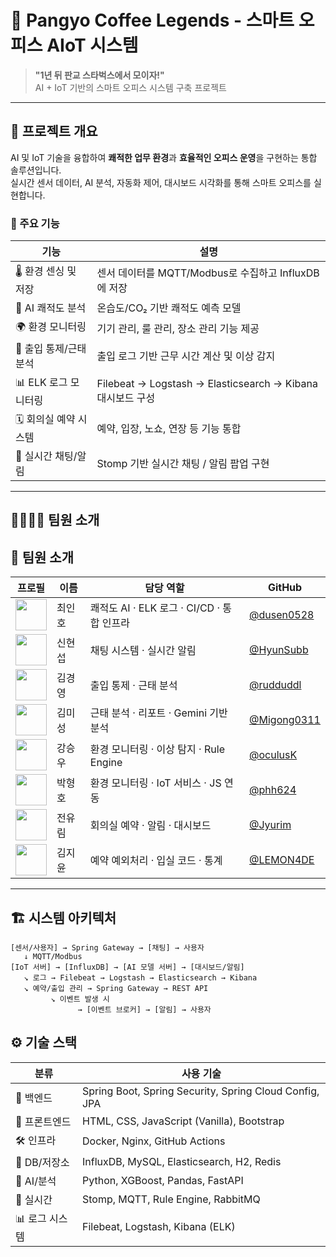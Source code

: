 # 🏢 Pangyo Coffee Legends - 스마트 오피스 AIoT 시스템

> **"1년 뒤 판교 스타벅스에서 모이자!"**  
> AI + IoT 기반의 스마트 오피스 시스템 구축 프로젝트

---

## 🧠 프로젝트 개요

AI 및 IoT 기술을 융합하여 **쾌적한 업무 환경**과 **효율적인 오피스 운영**을 구현하는 통합 솔루션입니다.  
실시간 센서 데이터, AI 분석, 자동화 제어, 대시보드 시각화를 통해 스마트 오피스를 실현합니다.

### 🎯 주요 기능

| 기능             | 설명                                                   |
| -------------- | ---------------------------------------------------- |
| 🌡️ 환경 센싱 및 저장 | 센서 데이터를 MQTT/Modbus로 수집하고 InfluxDB에 저장               |
| 🤖 AI 쾌적도 분석   | 온습도/CO₂ 기반 쾌적도 예측 모델                                 |
| 🌍 환경 모니터링     | 기기 관리, 룰 관리, 장소 관리 기능 제공                             |
| 🔐 출입 통제/근태 분석 | 출입 로그 기반 근무 시간 계산 및 이상 감지                            |
| 📊 ELK 로그 모니터링 | Filebeat → Logstash → Elasticsearch → Kibana 대시보드 구성 |
| 🗓️ 회의실 예약 시스템 | 예약, 입장, 노쇼, 연장 등 기능 통합                               |
| 💬 실시간 채팅/알림   | Stomp 기반 실시간 채팅 / 알림 팝업 구현                            |


---

## 👨‍👩‍👧‍👦 팀원 소개
## 👥 팀원 소개

| 프로필 | 이름 | 담당 역할 | GitHub |
|--------|------|-----------|--------|
| <img src="https://github.com/dusen0528.png" width="50"/> | 최인호 | 쾌적도 AI · ELK 로그 · CI/CD · 통합 인프라 | [@dusen0528](https://github.com/dusen0528) |
| <img src="https://github.com/HyunSubb.png" width="50"/> | 신현섭 | 채팅 시스템 · 실시간 알림 | [@HyunSubb](https://github.com/HyunSubb) |
| <img src="https://github.com/rudduddl.png" width="50"/> | 김경영 | 출입 통제 · 근태 분석 | [@rudduddl](https://github.com/rudduddl) |
| <img src="https://github.com/Migong0311.png" width="50"/> | 김미성 | 근태 분석 · 리포트 · Gemini 기반 분석 | [@Migong0311](https://github.com/Migong0311) |
| <img src="https://github.com/oculusK.png" width="50"/> | 강승우 | 환경 모니터링 · 이상 탐지 · Rule Engine | [@oculusK](https://github.com/oculusK) |
| <img src="https://github.com/phh624.png" width="50"/> | 박형호 | 환경 모니터링 · IoT 서비스 · JS 연동 | [@phh624](https://github.com/phh624) |
| <img src="https://github.com/Jyurim.png" width="50"/> | 전유림 | 회의실 예약 · 알림 · 대시보드 | [@Jyurim](https://github.com/Jyurim) |
| <img src="https://github.com/LEMON4DE.png" width="50"/> | 김지윤 | 예약 예외처리 · 입실 코드 · 통계 | [@LEMON4DE](https://github.com/LEMON4DE) |

---

## 🏗️ 시스템 아키텍처

```plaintext
[센서/사용자] → Spring Gateway → [채팅] → 사용자
   ↓ MQTT/Modbus
[IoT 서버] → [InfluxDB] → [AI 모델 서버] → [대시보드/알림]
   ↘ 로그 → Filebeat → Logstash → Elasticsearch → Kibana
   ↘ 예약/출입 관리 → Spring Gateway → REST API
         ↘ 이벤트 발생 시
               → [이벤트 브로커] → [알림] → 사용자
```

## ⚙️ 기술 스택

| 분류         | 사용 기술 |
|--------------|-----------|
| 📌 백엔드     | Spring Boot, Spring Security, Spring Cloud Config, JPA |
| 🎨 프론트엔드 | HTML, CSS, JavaScript (Vanilla), Bootstrap |
| 🛠️ 인프라     | Docker, Nginx, GitHub Actions |
| 💾 DB/저장소  | InfluxDB, MySQL, Elasticsearch, H2, Redis |
| 🧠 AI/분석     | Python, XGBoost, Pandas, FastAPI |
| 📡 실시간     | Stomp, MQTT, Rule Engine, RabbitMQ |
| 📊 로그 시스템| Filebeat, Logstash, Kibana (ELK) |

